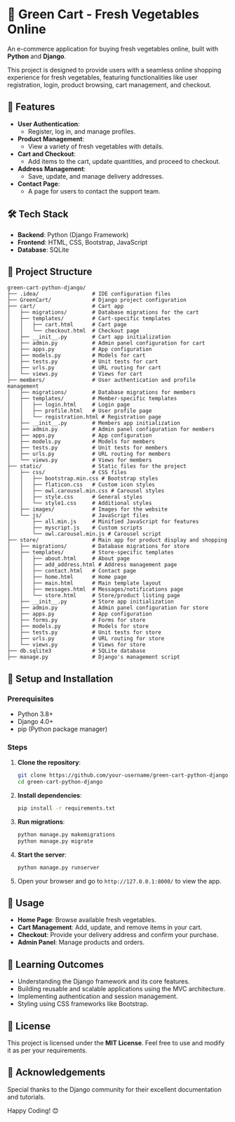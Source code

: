 # 🛒 Green Cart - Fresh Vegetables Online  
An e-commerce application for buying fresh vegetables online, built with **Python** and **Django**.

This project is designed to provide users with a seamless online shopping experience for fresh vegetables, featuring functionalities like user registration, login, product browsing, cart management, and checkout.

## 🚀 Features  
- **User Authentication**:  
  - Register, log in, and manage profiles.  
- **Product Management**:  
  - View a variety of fresh vegetables with details.  
- **Cart and Checkout**:  
  - Add items to the cart, update quantities, and proceed to checkout.  
- **Address Management**:  
  - Save, update, and manage delivery addresses.  
- **Contact Page**:  
  - A page for users to contact the support team.    

## 🛠️ Tech Stack  
- **Backend**: Python (Django Framework)  
- **Frontend**: HTML, CSS, Bootstrap, JavaScript  
- **Database**: SQLite  

## 📂 Project Structure  

```plaintext
green-cart-python-django/
├── .idea/                 # IDE configuration files
├── GreenCart/             # Django project configuration
├── cart/                  # Cart app
│   ├── migrations/        # Database migrations for the cart
│   ├── templates/         # Cart-specific templates
│   │   ├── cart.html      # Cart page
│   │   └── checkout.html  # Checkout page
│   ├── __init__.py        # Cart app initialization
│   ├── admin.py           # Admin panel configuration for cart
│   ├── apps.py            # App configuration
│   ├── models.py          # Models for cart
│   ├── tests.py           # Unit tests for cart
│   ├── urls.py            # URL routing for cart
│   └── views.py           # Views for cart
├── members/               # User authentication and profile management
│   ├── migrations/        # Database migrations for members
│   ├── templates/         # Member-specific templates
│   │   ├── login.html     # Login page
│   │   ├── profile.html   # User profile page
│   │   └── registration.html # Registration page
│   ├── __init__.py        # Members app initialization
│   ├── admin.py           # Admin panel configuration for members
│   ├── apps.py            # App configuration
│   ├── models.py          # Models for members
│   ├── tests.py           # Unit tests for members
│   ├── urls.py            # URL routing for members
│   └── views.py           # Views for members
├── static/                # Static files for the project
│   ├── css/               # CSS files
│   │   ├── bootstrap.min.css # Bootstrap styles
│   │   ├── flaticon.css   # Custom icon styles
│   │   ├── owl.carousel.min.css # Carousel styles
│   │   ├── style.css      # General styles
│   │   └── style1.css     # Additional styles
│   ├── images/            # Images for the website
│   └── js/                # JavaScript files
│       ├── all.min.js     # Minified JavaScript for features
│       ├── myscript.js    # Custom scripts
│       └── owl.carousel.min.js # Carousel script
├── store/                 # Main app for product display and shopping
│   ├── migrations/        # Database migrations for store
│   ├── templates/         # Store-specific templates
│   │   ├── about.html     # About page
│   │   ├── add_address.html # Address management page
│   │   ├── contact.html   # Contact page
│   │   ├── home.html      # Home page
│   │   ├── main.html      # Main template layout
│   │   ├── messages.html  # Messages/notifications page
│   │   └── store.html     # Store/product listing page
│   ├── __init__.py        # Store app initialization
│   ├── admin.py           # Admin panel configuration for store
│   ├── apps.py            # App configuration
│   ├── forms.py           # Forms for store
│   ├── models.py          # Models for store
│   ├── tests.py           # Unit tests for store
│   ├── urls.py            # URL routing for store
│   └── views.py           # Views for store
├── db.sqlite3             # SQLite database
├── manage.py              # Django's management script
```

## 🔧 Setup and Installation  

### Prerequisites  
- Python 3.8+  
- Django 4.0+  
- pip (Python package manager)  

### Steps  
1. **Clone the repository**:  
   ```bash
   git clone https://github.com/your-username/green-cart-python-django.git
   cd green-cart-python-django
   ```

2. **Install dependencies**:  
   ```bash
   pip install -r requirements.txt
   ```

3. **Run migrations**:  
   ```bash
   python manage.py makemigrations
   python manage.py migrate
   ```

4. **Start the server**:  
   ```bash
   python manage.py runserver
   ```

5. Open your browser and go to `http://127.0.0.1:8000/` to view the app.

## 📜 Usage  

- **Home Page**: Browse available fresh vegetables.  
- **Cart Management**: Add, update, and remove items in your cart.  
- **Checkout**: Provide your delivery address and confirm your purchase.  
- **Admin Panel**: Manage products and orders.  

## 🌱 Learning Outcomes  

- Understanding the Django framework and its core features.  
- Building reusable and scalable applications using the MVC architecture.  
- Implementing authentication and session management.  
- Styling using CSS frameworks like Bootstrap.  

## 📜 License  

This project is licensed under the **MIT License**. Feel free to use and modify it as per your requirements.

## 🌟 Acknowledgements  

Special thanks to the Django community for their excellent documentation and tutorials.  

Happy Coding! 😊